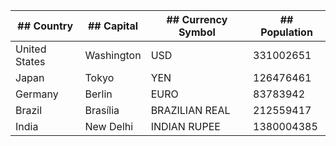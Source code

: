 | ## Country      | ## Capital    | ## Currency Symbol | ## Population    |
| --------       | -------    |   -------        |    -------      |
| United States  | Washington |   USD            |   331002651     |
| Japan          | Tokyo      |   YEN            |   126476461     |  
| Germany        | Berlin     |   EURO           |   83783942      | 
| Brazil         | Brasília   |   BRAZILIAN REAL |   212559417     |
| India          | New Delhi  |   INDIAN RUPEE   |   1380004385    |


